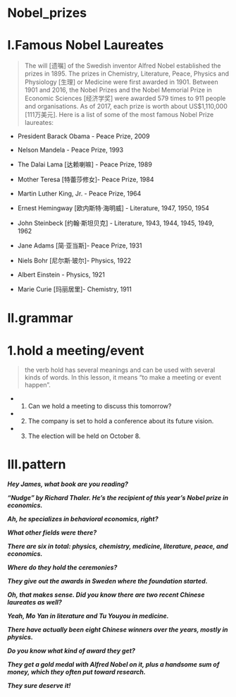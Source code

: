 # Nobel_prizes
# I.Famous Nobel Laureates
> The will [遗嘱] of the Swedish inventor Alfred Nobel established the prizes in 1895. The prizes in Chemistry, Literature, Peace, Physics and Physiology [生理] or Medicine were first awarded in 1901. Between 1901 and 2016, the Nobel Prizes and the Nobel Memorial Prize in Economic Sciences [经济学奖] were awarded 579 times to 911 people and organisations. As of 2017, each prize is worth about US$1,110,000 [111万美元]. Here is a list of some of the most famous Nobel Prize laureates:

- President Barack Obama - Peace Prize, 2009

- Nelson Mandela - Peace Prize, 1993

- The Dalai Lama [达赖喇嘛] - Peace Prize, 1989

- Mother Teresa [特蕾莎修女]- Peace Prize, 1984

- Martin Luther King, Jr. - Peace Prize, 1964

- Ernest Hemingway [欧内斯特·海明威] - Literature, 1947, 1950, 1954

- John Steinbeck [约翰·斯坦贝克] - Literature, 1943, 1944, 1945, 1949, 1962

- Jane Adams [简·亚当斯]- Peace Prize, 1931

- Niels Bohr [尼尔斯·玻尔]- Physics, 1922

- Albert Einstein - Physics, 1921

- Marie Curie [玛丽居里]- Chemistry, 1911

# II.grammar
# 1.hold a meeting/event
> the verb hold has several meanings and can be used with several kinds of words. In this lesson, it means “to make a meeting or event happen”.

- 1. Can we hold a meeting to discuss this tomorrow? 

- 2. The company is set to hold a conference about its future vision. 

- 3. The election will be held on October 8.





# III.pattern
***Hey James, what book are you reading?***

***“Nudge” by Richard Thaler. He’s the recipient of this year’s Nobel prize in economics.***

***Ah, he specializes in behavioral economics, right?***

***What other fields were there?***

***There are six in total: physics, chemistry, medicine, literature, peace, and economics.***

***Where do they hold the ceremonies?***

***They give out the awards in Sweden where the foundation started.***

***Oh, that makes sense. Did you know there are two recent Chinese laureates as well?***

***Yeah, Mo Yan in literature and Tu Youyou in medicine.***

***There have actually been eight Chinese winners over the years, mostly in physics.***

***Do you know what kind of award they get?***

***They get a gold medal with Alfred Nobel on it, plus a handsome sum of money, which they often put toward research.***

***They sure deserve it!***










